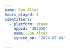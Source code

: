 ```yaml
---
name: Eon Altar
hours_played: 1
identifiers:
  - platform: steam
    appid: '382050'
    name: Eon Altar
    synced_on: '2024-07-04'

---
```


